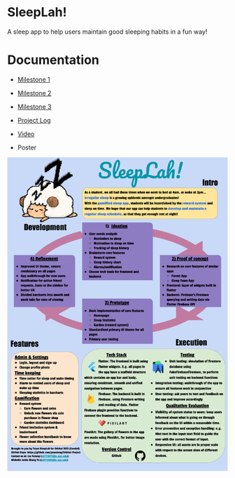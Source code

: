 # SleepLah!

A sleep app to help users maintain good sleeping habits in a fun way!

# Documentation
- [Milestone 1](https://docs.google.com/document/d/1kQ4vElzitFaF3gIPtD_LL9Tv6whzFBSIeOlM_ICrBgM/edit?usp=sharing)
- [Milestone 2](https://docs.google.com/document/d/1x_dyAo_NJmLswDeRc7sPQH0I2d-wVdlcLDCBK8T_A1s/edit?usp=sharing)
- [Milestone 3](https://docs.google.com/document/d/1jRr_5iZxPfycuhJsix-A4aoPlW0Dx7m950nAuRx56Io/edit?usp=sharing)

- [Project Log](https://docs.google.com/spreadsheets/d/1TCQ1a1yTfXS6yA-Fp-yMtT9WdghEWR34VIHDX9wHpSE/edit?usp=sharing)

- [Video](https://drive.google.com/file/d/1JXaBOCqzHVQ66lHKLgnsRsCXSdtfrl7d/view?usp=sharing)
- Poster
<img src="MS3 poster.png" alt="My cool logo"/>
